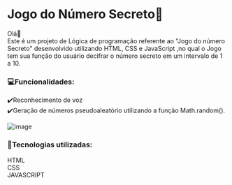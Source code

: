 # Jogo do Número Secreto🤖

Olá👋<br>
   Este é um projeto de Lógica de programação referente ao "Jogo do número Secreto" desenvolvido utilizando HTML, CSS e JavaScript ,no qual o Jogo tem sua função do usuário decifrar o número secreto em um intervalo de 1 a 10.<br>
   
### 💻Funcionalidades:

✔️Reconhecimento de voz<br>
✔️Geração de números pseudoaleatório utilizando a função Math.random().
<br>



![image](https://github.com/BeatrizFerreiraBa/alura-numero-secreto/assets/169730387/86cc3ba5-f8a5-4549-935b-57a0de4f8e15)


<h3>🚀Tecnologias utilizadas:</h3>
HTML<br>
CSS<br>
JAVASCRIPT<br>


